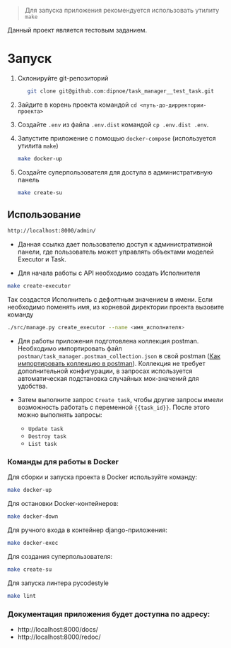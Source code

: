 > Для запуска приложения рекомендуется использовать утилиту `make`

Данный проект является тестовым заданием.

# Запуск

1. Склонируйте git-репозиторий
    ```bash
       git clone git@github.com:dipnoe/task_manager__test_task.git
   ```

2. Зайдите в корень проекта командой `cd <путь-до-дирректории-проекта>`


3. Создайте `.env` из файла `.env.dist` командой `cp .env.dist .env`.


4. Запустите приложение с помощью `docker-compose` (используется утилита `make`)
    ```bash
    make docker-up
    ```

5. Создайте суперпользователя для доступа в административную панель
    ```bash
    make create-su
    ```

## Использование
```bash
http://localhost:8000/admin/
```

- Данная ссылка дает пользователю доступ к административной панели,
где пользователь может управлять объектами моделей Executor и Task.


- Для начала работы с API необходимо создать Исполнителя
```bash
make create-executor
```

Так создастся Исполнитель с дефолтным значением в имени.
Если необходимо поменять имя, из корневой директории проекта вызовите команду
```bash
./src/manage.py create_executor --name <имя_исполнителя>
```


- Для работы приложения подготовлена коллекция postman.
Необходимо импортировать файл `postman/task_manager.postman_collection.json` в свой postman 
([Как импортировать коллекцию в postman](https://docs.rkeeper.ru/api/testirovanie-zaprosov-v-postman-87557103.html#id-%D0%A2%D0%B5%D1%81%D1%82%D0%B8%D1%80%D0%BE%D0%B2%D0%B0%D0%BD%D0%B8%D0%B5%D0%B7%D0%B0%D0%BF%D1%80%D0%BE%D1%81%D0%BE%D0%B2%D0%B2Postman-%D0%98%D0%BC%D0%BF%D0%BE%D1%80%D1%82%D0%BA%D0%BE%D0%BB%D0%BB%D0%B5%D0%BA%D1%86%D0%B8%D0%B9)).
Коллекция не требует дополнительной конфигурации, в запросах используется автоматическая
подстановка случайных мок-значений для удобства.


- Затем выполните запрос `Create task`,
чтобы другие запросы имели возможность работать с переменной `{{task_id}}`.
После этого можно выполнять запросы:
  - `Update task`
  - `Destroy task`
  - `List task`

### Команды для работы в Docker

Для сборки и запуска проекта в Docker используйте команду:
```bash
make docker-up
```

Для остановки Docker-контейнеров:
```bash
make docker-down
```

Для ручного входа в контейнер django-приложения:
```bash
make docker-exec
```

Для создания суперпользователя:
```bash
make create-su
```

Для запуска линтера pycodestyle
```bash
make lint
```

### Документация приложения будет доступна по адресу:
- http://localhost:8000/docs/
- http://localhost:8000/redoc/
